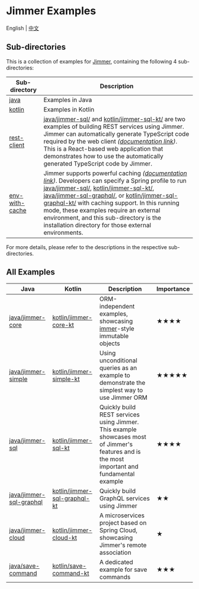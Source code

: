 # Jimmer Examples

English | [中文](./README_zh_CN.md)

## Sub-directories

This is a collection of examples for [Jimmer](https://github.com/babyfish-ct/jimmer), containing the following 4 sub-directories:

|Sub-directory|Description|
|---|---|
|[java](./java/)|Examples in Java|
|[kotlin](./kotlin/)|Examples in Kotlin|
|[rest-client](./rest-client/)|[java/jimmer-sql/](./java/jimmer-sql/) and [kotlin/jimmer-sql-kt/](./kotlin/jimmer-sql-kt/) are two examples of building REST services using Jimmer. Jimmer can automatically generate TypeScript code required by the web client *([documentation link](https://babyfish-ct.github.io/jimmer-doc/docs/client/))*. This is a React-based web application that demonstrates how to use the automatically generated TypeScript code by Jimmer.|
|[env-with-cache](./env-with-cache/)|Jimmer supports powerful caching *([documentation link](https://babyfish-ct.github.io/jimmer-doc/docs/cache/))*. Developers can specify a Spring profile to run [java/jimmer-sql/](./java/jimmer-sql/), [kotlin/jimmer-sql-kt/](./kotlin/jimmer-sql-kt/), [java/jimmer-sql-graphql/](./java/jimmer-sql-graphql/), or [kotlin/jimmer-sql-graphql-kt/](./kotlin/jimmer-sql-graphql-kt/) with caching support. In this running mode, these examples require an external environment, and this sub-directory is the installation directory for those external environments.|

For more details, please refer to the descriptions in the respective sub-directories.

## All Examples

<table>
    <thead>
        <th>Java</th>
        <th>Kotlin</th>
        <th>Description</th>
        <th>Importance</th>
    </thead>
    <tbody>
        <tr>
            <td><a href="./java/jimmer-core">java/jimmer-core</a></td>
            <td><a href="./kotlin/jimmer-core-kt">kotlin/jimmer-core-kt</a></td>
            <td>ORM-independent examples, showcasing <a href="https://github.com/immerjs/immer">immer</a>-style immutable objects</td>
            <td>★★★★</td>
        </tr>
        <tr>
            <td><a href="./java/jimmer-simple">java/jimmer-simple</a></td>
            <td><a href="./kotlin/jimmer-simple-kt">kotlin/jimmer-simple-kt</a></td>
            <td>Using unconditional queries as an example to demonstrate the simplest way to use Jimmer ORM</td>
            <td>★★★★★</td>
        </tr>
        <tr>
            <td><a href="./java/jimmer-sql">java/jimmer-sql</a></td>
            <td><a href="./kotlin/jimmer-sql-kt">kotlin/jimmer-sql-kt</a></td>
            <td>Quickly build REST services using Jimmer. This example showcases most of Jimmer's features and is the most important and fundamental example</td>
            <td>★★★★</td>
        </tr>
        <tr>
            <td><a href="./java/jimmer-sql-graphql">java/jimmer-sql-graphql</a></td>
            <td><a href="./kotlin/jimmer-sql-graphql-kt">kotlin/jimmer-sql-graphql-kt</a></td>
            <td>Quickly build GraphQL services using Jimmer</td>
            <td>★★</td>
        </tr>
        <tr>
            <td><a href="./java/jimmer-cloud">java/jimmer-cloud</a></td>
            <td><a href="./kotlin/jimmer-cloud-kt">kotlin/jimmer-cloud-kt</a></td>
            <td>A microservices project based on Spring Cloud, showcasing Jimmer's remote association</td>
            <td>★</td>
        </tr>
        <tr>
            <td><a href="./java/save-command">java/save-command</a></td>
            <td><a href="./kotlin/save-command-kt">kotlin/save-command-kt</a></td>
            <td>A dedicated example for save commands</td>
            <td>★★★</td>
        </tr>
    </tbody>
</table>


